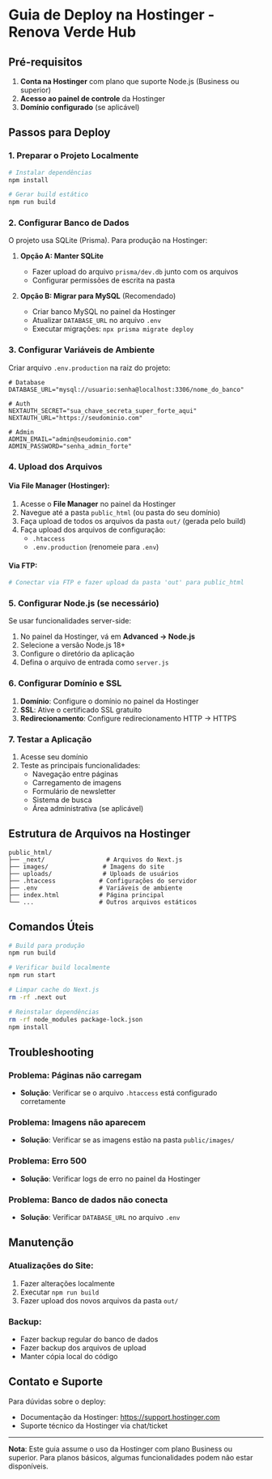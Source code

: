 # Guia de Deploy na Hostinger - Renova Verde Hub

## Pré-requisitos

1. **Conta na Hostinger** com plano que suporte Node.js (Business ou superior)
2. **Acesso ao painel de controle** da Hostinger
3. **Domínio configurado** (se aplicável)

## Passos para Deploy

### 1. Preparar o Projeto Localmente

```bash
# Instalar dependências
npm install

# Gerar build estático
npm run build
```

### 2. Configurar Banco de Dados

O projeto usa SQLite (Prisma). Para produção na Hostinger:

1. **Opção A: Manter SQLite**
   - Fazer upload do arquivo `prisma/dev.db` junto com os arquivos
   - Configurar permissões de escrita na pasta

2. **Opção B: Migrar para MySQL** (Recomendado)
   - Criar banco MySQL no painel da Hostinger
   - Atualizar `DATABASE_URL` no arquivo `.env`
   - Executar migrações: `npx prisma migrate deploy`

### 3. Configurar Variáveis de Ambiente

Criar arquivo `.env.production` na raiz do projeto:

```env
# Database
DATABASE_URL="mysql://usuario:senha@localhost:3306/nome_do_banco"

# Auth
NEXTAUTH_SECRET="sua_chave_secreta_super_forte_aqui"
NEXTAUTH_URL="https://seudominio.com"

# Admin
ADMIN_EMAIL="admin@seudominio.com"
ADMIN_PASSWORD="senha_admin_forte"
```

### 4. Upload dos Arquivos

#### Via File Manager (Hostinger):

1. Acesse o **File Manager** no painel da Hostinger
2. Navegue até a pasta `public_html` (ou pasta do seu domínio)
3. Faça upload de todos os arquivos da pasta `out/` (gerada pelo build)
4. Faça upload dos arquivos de configuração:
   - `.htaccess`
   - `.env.production` (renomeie para `.env`)

#### Via FTP:

```bash
# Conectar via FTP e fazer upload da pasta 'out' para public_html
```

### 5. Configurar Node.js (se necessário)

Se usar funcionalidades server-side:

1. No painel da Hostinger, vá em **Advanced → Node.js**
2. Selecione a versão Node.js 18+ 
3. Configure o diretório da aplicação
4. Defina o arquivo de entrada como `server.js`

### 6. Configurar Domínio e SSL

1. **Domínio**: Configure o domínio no painel da Hostinger
2. **SSL**: Ative o certificado SSL gratuito
3. **Redirecionamento**: Configure redirecionamento HTTP → HTTPS

### 7. Testar a Aplicação

1. Acesse seu domínio
2. Teste as principais funcionalidades:
   - Navegação entre páginas
   - Carregamento de imagens
   - Formulário de newsletter
   - Sistema de busca
   - Área administrativa (se aplicável)

## Estrutura de Arquivos na Hostinger

```
public_html/
├── _next/                 # Arquivos do Next.js
├── images/               # Imagens do site
├── uploads/              # Uploads de usuários
├── .htaccess            # Configurações do servidor
├── .env                 # Variáveis de ambiente
├── index.html           # Página principal
└── ...                  # Outros arquivos estáticos
```

## Comandos Úteis

```bash
# Build para produção
npm run build

# Verificar build localmente
npm run start

# Limpar cache do Next.js
rm -rf .next out

# Reinstalar dependências
rm -rf node_modules package-lock.json
npm install
```

## Troubleshooting

### Problema: Páginas não carregam
- **Solução**: Verificar se o arquivo `.htaccess` está configurado corretamente

### Problema: Imagens não aparecem
- **Solução**: Verificar se as imagens estão na pasta `public/images/`

### Problema: Erro 500
- **Solução**: Verificar logs de erro no painel da Hostinger

### Problema: Banco de dados não conecta
- **Solução**: Verificar `DATABASE_URL` no arquivo `.env`

## Manutenção

### Atualizações do Site:
1. Fazer alterações localmente
2. Executar `npm run build`
3. Fazer upload dos novos arquivos da pasta `out/`

### Backup:
- Fazer backup regular do banco de dados
- Fazer backup dos arquivos de upload
- Manter cópia local do código

## Contato e Suporte

Para dúvidas sobre o deploy:
- Documentação da Hostinger: https://support.hostinger.com
- Suporte técnico da Hostinger via chat/ticket

---

**Nota**: Este guia assume o uso da Hostinger com plano Business ou superior. Para planos básicos, algumas funcionalidades podem não estar disponíveis.

